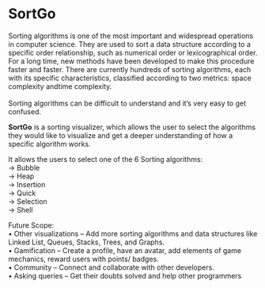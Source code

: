 # SortGo
Sorting algorithms is one of the most important and widespread operations in computer science. They are used to sort a data structure according to a specific order relationship, such as numerical order or lexicographical order. For a long time, new methods have been developed to make this procedure faster and faster. There are currently hundreds of sorting algorithms, each with its specific characteristics, classified according to two metrics: space complexity andtime complexity.
</br></br> Sorting algorithms can be difficult to understand and it’s very easy to get confused.

<strong>SortGo</strong> is a sorting visualizer, which allows the user to select the algorithms they would like to visualize and get a deeper understanding of how a specific algorithm works.

It allows the users to select one of the 6 Sorting algorithms: </br>
-> Bubble </br> 
-> Heap </br> 
-> Insertion </br> 
-> Quick </br> 
-> Selection </br> 
-> Shell </br>

Future Scope:  </br>
• Other visualizations – Add more sorting algorithms and data structures like Linked List, Queues, Stacks, Trees, and Graphs. </br>
• Gamification – Create a profile, have an avatar, add elements of game mechanics, reward users with points/ badges. </br>
• Community – Connect and collaborate with other developers. </br>
• Asking queries – Get their doubts solved and help other programmers </br>
